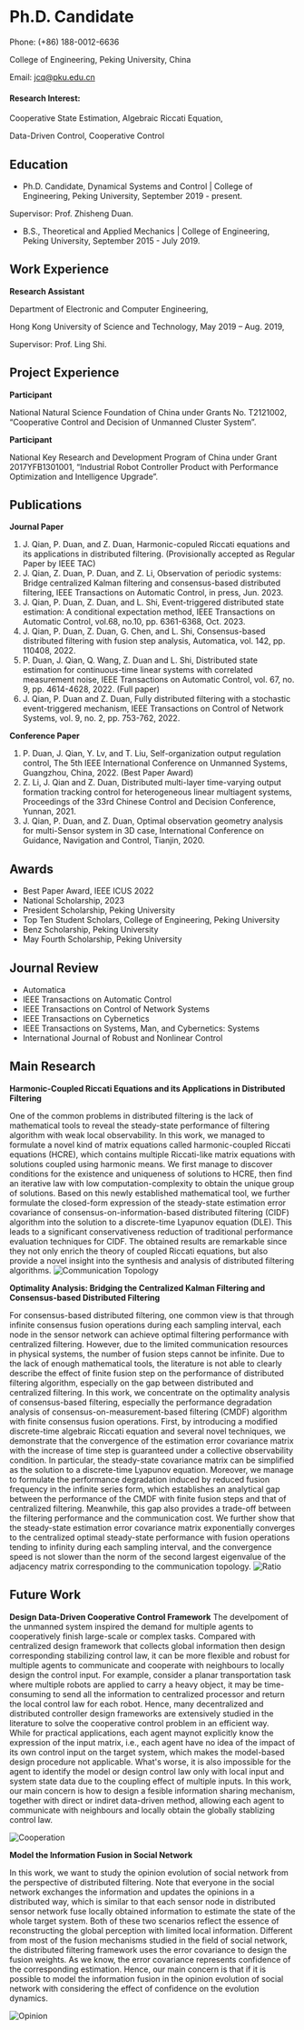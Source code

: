 # Ph.D. Candidate	

Phone: (+86) 188-0012-6636

College of Engineering, Peking University, China	

Email: jcq@pku.edu.cn 



#### Research Interest: 
Cooperative State Estimation,	Algebraic Riccati Equation,

Data-Driven Control, Cooperative Control	


## Education
- Ph.D. Candidate,	Dynamical Systems and Control | College of Engineering, Peking University, September 2019 - present.

Supervisor: Prof. Zhisheng Duan.

- B.S.,	Theoretical and Applied Mechanics | College of Engineering, Peking University, September 2015 - July 2019.

## Work Experience
**Research Assistant**	

Department of Electronic and Computer Engineering, 

Hong Kong University of Science and Technology, May 2019 – Aug. 2019, 

Supervisor: Prof. Ling Shi.

## Project Experience
**Participant**	

National Natural Science Foundation of China under Grants No. T2121002, “Cooperative Control and Decision of Unmanned Cluster System”.

**Participant** 	

National Key Research and Development Program of China under Grant 2017YFB1301001, “Industrial Robot Controller Product with Performance Optimization and Intelligence Upgrade”. 

## Publications
**Journal Paper**
1.	J. Qian, P. Duan, and Z. Duan, Harmonic-copuled Riccati equations and its applications in distributed filtering. (Provisionally accepted as Regular Paper by IEEE TAC)
2.	J. Qian, Z. Duan, P. Duan, and Z. Li, Observation of periodic systems: Bridge centralized Kalman filtering and consensus-based distributed filtering, IEEE Transactions on Automatic Control, in press, Jun. 2023.
3.	J. Qian, P. Duan, Z. Duan, and L. Shi, Event-triggered distributed state estimation: A conditional expectation method, IEEE Transactions on Automatic Control, vol.68, no.10, pp. 6361-6368, Oct. 2023.
4.	J. Qian, P. Duan, Z. Duan, G. Chen, and L. Shi, Consensus-based distributed filtering with fusion step analysis, Automatica, vol. 142, pp. 110408, 2022.
5.	P. Duan, J. Qian, Q. Wang, Z. Duan and L. Shi, Distributed state estimation for continuous-time linear systems with correlated measurement noise, IEEE Transactions on Automatic Control, vol. 67, no. 9, pp. 4614-4628, 2022. (Full paper)
6.	J. Qian, P. Duan and Z. Duan, Fully distributed filtering with a stochastic event-triggered mechanism, IEEE Transactions on Control of Network Systems, vol. 9, no. 2, pp. 753-762, 2022.
 
**Conference Paper**

1.	P. Duan, J. Qian, Y. Lv, and T. Liu, Self-organization output regulation control, The 5th IEEE International Conference on Unmanned Systems, Guangzhou, China, 2022. (Best Paper Award)
2.	Z. Li, J. Qian and Z. Duan, Distributed multi-layer time-varying output formation tracking control for heterogeneous linear multiagent systems, Proceedings of the 33rd Chinese Control and Decision Conference, Yunnan, 2021.
3.	J. Qian, P. Duan, and Z. Duan, Optimal observation geometry analysis for multi-Sensor system in 3D case, International Conference on Guidance, Navigation and Control, Tianjin, 2020.

## Awards
-	Best Paper Award, IEEE ICUS 2022
-	National Scholarship, 2023
-	President Scholarship, Peking University
- Top Ten Student Scholars, College of Engineering, Peking University
-	Benz Scholarship, Peking University
-	May Fourth Scholarship, Peking University

## Journal Review

- Automatica
- IEEE Transactions on Automatic Control
- IEEE Transactions on Control of Network Systems
- IEEE Transactions on Cybernetics
- IEEE Transactions on Systems, Man, and Cybernetics: Systems
- International Journal of Robust and Nonlinear Control


## Main Research

**Harmonic-Coupled Riccati Equations and its Applications in Distributed Filtering**

One of the common problems in distributed filtering is the lack of mathematical tools to reveal the steady-state performance of filtering algorithm with weak local observability. In this work, we managed to formulate a novel kind of matrix equations called harmonic-coupled Riccati equations (HCRE), which contains multiple Riccati-like matrix equations with solutions coupled using harmonic means. We first manage to discover conditions for the existence and uniqueness of solutions to HCRE, then find an iterative law with low computation-complexity to obtain the unique group of solutions. Based on this newly established mathematical tool, we further formulate the closed-form expression of the steady-state estimation error covariance of consensus-on-information-based distributed filtering (CIDF) algorithm into the solution to a discrete-time Lyapunov equation (DLE). This leads to a significant conservativeness reduction of traditional performance evaluation techniques for CIDF. The obtained results are remarkable since they not only enrich the theory of coupled Riccati equations, but also provide a novel insight into the synthesis and analysis of distributed filtering algorithms. 
![Communication Topology](/assets/img/HCRE.png)

**Optimality Analysis: Bridging the Centralized Kalman Filtering and Consensus-based Distributed Filtering**

For consensus-based distributed filtering, one common view is that through infinite consensus fusion operations during each sampling interval, each node in the sensor network can achieve optimal filtering performance with centralized filtering. However, due to the limited communication resources in physical systems, the number of fusion steps cannot be infinite. Due to the lack of enough mathematical tools, the literature is not able to clearly describe the effect of finite fusion step on the performance of distributed filtering algorithm, especially on the gap between distributed and centralized filtering. In this work, we concentrate on the optimality analysis of consensus-based filtering, especially the performance degradation analysis of consensus-on-measurement-based filtering (CMDF) algorithm with finite consensus fusion operations. First, by introducing a modified discrete-time algebraic Riccati equation and several novel techniques, we demonstrate that the convergence of the estimation error covariance matrix with the increase of time step is guaranteed under a collective observability condition. In particular, the steady-state covariance matrix can be simplified as the solution to a discrete-time Lyapunov equation. Moreover, we manage to formulate the performance degradation induced by reduced fusion frequency in the infinite series form, which establishes an analytical gap between the performance of the CMDF with finite fusion steps and that of centralized filtering. Meanwhile, this gap also provides a trade-off between the filtering performance and the communication cost. We further show that the steady-state estimation error covariance matrix exponentially converges to the centralized optimal steady-state performance with fusion operations tending to infinity during each sampling interval, and the convergence speed is not slower than the norm of the second largest eigenvalue of the adjacency matrix corresponding to the communication topology. 
![Ratio](/assets/img/Optimal.png)

## Future Work
**Design Data-Driven Cooperative Control Framework**
The develpoment of the unmanned system inspired the demand for multiple agents to cooperatively finish large-scale or complex tasks. Compared with centralized design framework that collects global information then design corresponding stabilizing control law, it can be more flexible and robust for multiple agents to communicate and cooperate with neighbours to locally design the control input. For example, consider a planar transportation task where multiple robots are applied to carry a heavy object, it may be time-consuming to send all the information to centralized processor and return the local control law for each robot. Hence, many decentralized and distributed controller design frameworks are extensively studied in the literature to solve the cooperative control problem in an efficient way.  
While for practical applications, each agent maynot explicitly know the expression of the input matrix, i.e., each agent have no idea of the impact of its own control input on the target system, which makes the model-based design procedure not applicable.
What's worse, it is also impossible for the agent to identify the model or design control law only with local input and system state data due to the coupling effect of multiple inputs. 
In this work, our main concern is how to design a fesible information sharing mechanism, together with direct or indiret data-driven method, allowing each agent to communicate with neighbours and locally obtain the globally stablizing control law. 

![Cooperation](/assets/img/cooperation1.png)

**Model the Information Fusion in Social Network**

In this work, we want to study the opinion evolution of social network from the perspective of distributed filtering. Note that everyone in the social network exchanges the information and updates the opinions in a distributed way, which is similar to that each sensor node in distributed sensor network fuse locally obtained information to estimate the state of the whole target system. Both of these two scenarios reflect the essence of reconstructing the global perception with limited local information. Different from most of the fusion mechanisms studied in the field of social network, the distributed filtering framework uses the error covariance to design the fusion weights. As we know, the error covariance represents confidence of the corresponding estimation. Hence, our main concern is that if it is possible to model the information fusion in the opinion evolution of social network with considering the effect of confidence on the evolution dynamics.

![Opinion](/assets/img/Opinion.png)
